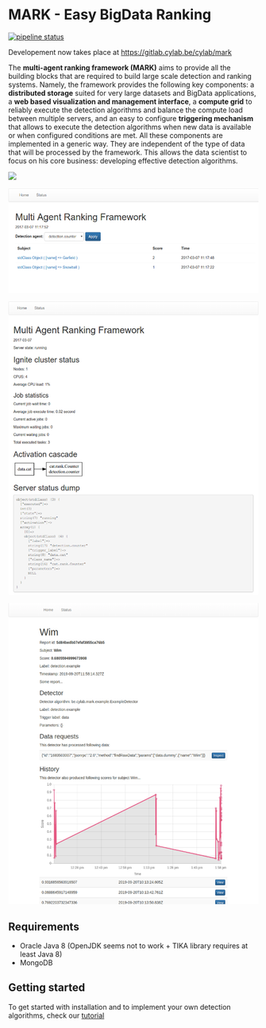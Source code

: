 # MARK - Easy BigData Ranking

[![pipeline status](https://gitlab.cylab.be/cylab/mark/badges/master/pipeline.svg)](https://gitlab.cylab.be/cylab/mark/commits/master)

Developement now takes place at https://gitlab.cylab.be/cylab/mark

The **multi-agent ranking framework (MARK)** aims to provide all the building blocks that are required to build large scale detection and ranking systems. Namely, the framework provides the following key components: a **distributed storage** suited for very large datasets and BigData applications, a **web based visualization and management interface**, a **compute grid** to reliably execute the detection algorithms and balance the compute load between multiple servers, and an easy to configure **triggering mechanism** that allows to execute the detection algorithms when new data is available or when configured conditions are met. All these components are implemented in a generic way. They are independent of the type of data that will be processed by the framework. This allows the data scientist to focus on his core business: developing effective detection algorithms.

![](./documentation/architecture.png)

![](./documentation/home.png)

![](./documentation/status.png)

![](./documentation/report.png)

## Requirements

* Oracle Java 8 (OpenJDK seems not to work + TIKA library requires at least Java 8)
* MongoDB

## Getting started

To get started with installation and to implement your own detection algorithms, check our [tutorial](./TUTORIAL.md)
